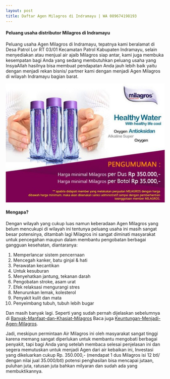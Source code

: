 ```yaml
---
layout: post
title: Daftar Agen Milagros di Indramayu | WA 089674198193
---
```


#### Peluang usaha distributor Milagros di Indramayu

Peluang usaha Agen Milagros di Indramayu, tepatnya kami beralamat di Desa Patrol Lor RT 03/01 Kecamatan Patrol Kabupaten Indramayu, selain menyediakan atau menjual air ajaib Milagros siap antar, kami juga membuka kesempatan bagi Anda yang sedang membutuhkan peluang usaha yang InsyaAllah hasilnya bisa membuat pendapatan Anda jauh lebih baik yaitu dengan menjadi rekan bisnis/ partner kami dengan menjadi Agen Milagros di wilayah Indramayu bagian barat.

![alt text](https://raw.githubusercontent.com/milagrospatrol/milagrospatrol.github.io/master/images/M-1.jpg "milagros")

#### Mengapa?

Dengan wilayah yang cukup luas namun keberadaan Agen Milagros yang belum mencukupi di wilayah ini tentunya peluang usaha ini masih sangat besar potensinya, ditambah lagi Milagros ini sangat diminati masyarakat untuk pencegahan maupun dalam membantu pengobatan berbagai gangguan kesehatan, diantaranya:

1. Memperlancar sistem pencernaan
2. Mencegah kanker, batu ginjal & hati
3. Perawatan kecantikan
4. Untuk kesuburan
5. Menyehatkan jantung, tekanan darah
6. Pengobatan stroke, asam urat
7. Efek relaksasi mengurangi stres
8. Menurunkan lemak, kolesterol
9. Penyakit kulit dan mata
10. Penyeimbang tubuh, tubuh lebih bugar

Dan masih banyak lagi.
Seperti yang sudah pernah dijelaskan sebelumnya di [Banyak-Manfaat-dan-Khasiat-Milagros](https://milagrospatrol.github.io/Banyak-Manfaat-dan-Khasiat-Milagros/)
Baca juga [Keuntungan-Menjadi-Agen-Milagros](https://milagrospatrol.github.io/Keuntungan-Menjadi-Agen-Milagros/).

Jadi, meskipun permintaan Air Milagros ini oleh masyarakat sangat tinggi karena memang sangat diperlukan untuk membantu mengobati berbagai penyakit, tapi bagi Anda yang setelah membaca selesai penjelasan ini dan segera memutuskan untuk menjadi Agen dari air kebaikan ini, Investasi yang dikeluarkan cukup Rp. 350.000,- (mendapat 1 dus Milagros isi 12 btl/ dengan nilai jual 35.000/btl) potensi penghasilan bisa mencapai jutaan, puluhan juta, ratusan juta bahkan milyaran dan sudah ada yang membuktikannya.
